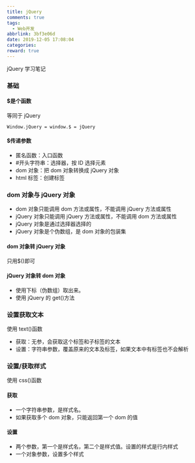 ```yaml
---
title: jQuery
comments: true
tags:
  - Web开发
abbrlink: 3bf3e06d
date: 2019-12-05 17:08:04
categories:
reward: true
---
```


jQuery 学习笔记

### 基础

#### \$是个函数

等同于 jQuery

<!--more-->

```
Window.jQuery = window.$ = jQuery
```

#### \$传递参数

- 匿名函数：入口函数
- #开头字符串：选择器，按 ID 选择元素
- dom 对象：把 dom 对象转换成 jQuery 对象
- html 标签：创建标签

### dom 对象与 jQuery 对象

- dom 对象只能调用 dom 方法或属性，不能调用 jQuery 方法或属性
- jQuery 对象只能调用 jQuery 方法或属性，不能调用 dom 方法或属性
- jQuery 对象是通过选择器选择的
- jQuery 对象是个伪数组，是 dom 对象的包装集

#### dom 对象转 jQuery 对象

只用\$()即可

#### jQuery 对象转 dom 对象

- 使用下标（伪数组）取出来。
- 使用 jQuery 的 get()方法

### 设置获取文本

使用 text()函数

- 获取：无参，会获取这个标签和子标签的文本
- 设置：字符串参数，覆盖原来的文本及标签，如果文本中有标签也不会解析

### 设置/获取样式

使用 css()函数

#### 获取

- 一个字符串参数，是样式名。
- 如果获取多个 dom 对象，只能返回第一个 dom 的值

#### 设置

- 两个参数，第一个是样式名，第二个是样式值。设置的样式是行内样式
- 一个对象参数，设置多个样式

